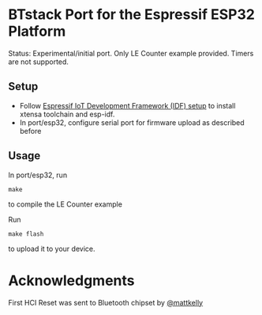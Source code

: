 # BTstack Port for the Espressif ESP32 Platform

Status: Experimental/initial port. Only LE Counter example provided. Timers are not supported. 

## Setup

- Follow [Espressif IoT Development Framework (IDF) setup](https://github.com/espressif/esp-idf) to install xtensa toolchain and esp-idf.
- In port/esp32, configure serial port for firmware upload as described before
	
## Usage

In port/esp32, run

	make

to compile the LE Counter example

Run 
	
	make flash

to upload it to your device.

# Acknowledgments

First HCI Reset was sent to Bluetooth chipset by [@mattkelly](https://github.com/mattkelly)
